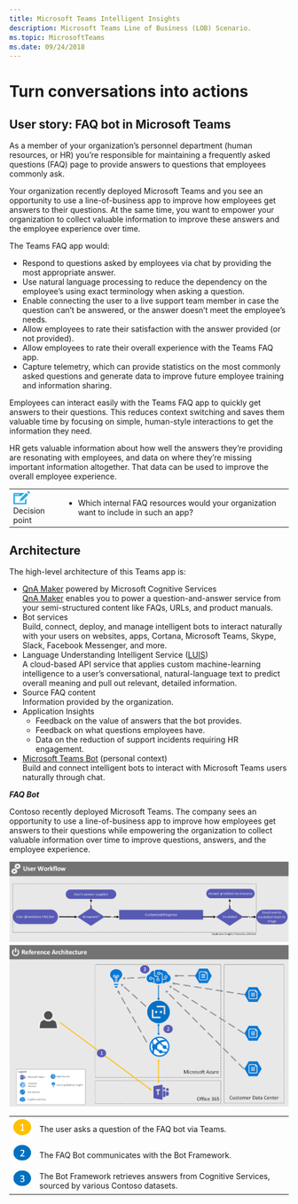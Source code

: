 ```yaml
---
title: Microsoft Teams Intelligent Insights
description: Microsoft Teams Line of Business (LOB) Scenario.
ms.topic: MicrosoftTeams
ms.date: 09/24/2018
---
```


# Turn conversations into actions

## User story: FAQ bot in Microsoft Teams

As a member of your organization’s personnel department (human resources, or HR) you’re responsible for maintaining a frequently asked questions (FAQ) page to provide answers to questions that employees commonly ask. 

Your organization recently deployed Microsoft Teams and you see an opportunity to use a line-of-business app to improve how employees get answers to their questions. At the same time, you want to empower your organization to collect valuable information to improve these answers and the employee experience over time.

The Teams FAQ app would:

-   Respond to questions asked by employees via chat by providing the most appropriate answer.
-   Use natural language processing to reduce the dependency on the employee’s using exact terminology when asking a question.
-   Enable connecting the user to a live support team member in case the question can’t be answered, or the answer doesn’t meet the employee’s needs.
-   Allow employees to rate their satisfaction with the answer provided (or not provided).
-   Allow employees to rate their overall experience with the Teams FAQ app.
-   Capture telemetry, which can provide statistics on the most commonly asked questions and generate data to improve future employee training and information sharing.

Employees can interact easily with the Teams FAQ app to quickly get answers to their questions. This reduces context switching and saves them valuable time by focusing on simple, human-style interactions to get the information they need.

HR gets valuable information about how well the answers they’re providing are resonating with employees, and data on where they’re missing important information altogether. That data can be used to improve the overall employee experience.

|         |         |
|---------|---------|
|<img src="../assets/images/app-scenarios/audio_conferencing_image7.png" /><br>Decision point|<ul><li>Which internal FAQ resources would your organization want to include in such an app?</li></ul>|

## Architecture

The high-level architecture of this Teams app is:

-   [QnA Maker](https://azure.microsoft.com/services/cognitive-services/qna-maker/) powered by Microsoft Cognitive Services<br>[QnA Maker](https://qnamaker.ai/) enables you to power a question-and-answer service from your semi-structured content like FAQs, URLs, and product manuals.
-   Bot services<br>Build, connect, deploy, and manage intelligent bots to interact naturally with your users on websites, apps, Cortana, Microsoft Teams, Skype, Slack, Facebook Messenger, and more.
-   Language Understanding Intelligent Service ([LUIS](https://www.luis.ai/home))<br>A cloud-based API service that applies custom machine-learning intelligence to a user’s conversational, natural-language text to predict overall meaning and pull out relevant, detailed information.
-   Source FAQ content<br>Information provided by the organization.
-   Application Insights
    -   Feedback on the value of answers that the bot provides.
    -   Feedback on what questions employees have.
    -   Data on the reduction of support incidents requiring HR engagement.
-   [Microsoft Teams Bot](https://docs.microsoft.com/microsoftteams/platform/concepts/bots/bots-overview) (personal context)<br>Build and connect intelligent bots to interact with Microsoft Teams users naturally through chat.

**_FAQ Bot_**

Contoso recently deployed Microsoft Teams. The company sees an opportunity to use a line-of-business app to improve how employees get answers to their questions while empowering the organization to collect valuable information over time to improve questions, answers, and the employee experience.

<img src="../assets/images/app-scenarios/faq-scenario-architecture.png">

|             |           |
| ------------|-----------|
| ![one](../assets/images/app-scenarios/callout-1-yellow.png "one") | The user asks a question of the FAQ bot via Teams. |
| ![two](../assets/images/app-scenarios/callout-2-blue.png "two") | The FAQ Bot communicates with the Bot Framework. |
| ![three](../assets/images/app-scenarios/callout-3-blue.png "three") | The Bot Framework retrieves answers from Cognitive Services, sourced by various Contoso datasets. |
